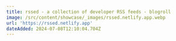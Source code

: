 ```yaml
---
title: rssed - a collection of developer RSS feeds - blogroll
image: /src/content/showcase/_images/rssed.netlify.app.webp
url: 'https://rssed.netlify.app'
dateAdded: 2024-07-08T12:10:04.704Z
---
```


